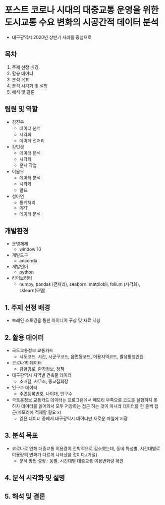 # 포스트 코로나 시대의 대중교통 운영을 위한 도시교통 수요 변화의 시공간적 데이터 분석

- 대구광역시 2020년 상반기 사례를 중심으로

## 목차 

1. 주제 선정 배경 
2. 활용 데이터
3. 분석 목표
4. 분석 시각화 및 설명
5. 해석 및 결론

## 팀원 및 역할

- 김진우
  - 데이터 분석
  - 시각화
  - 데이터 전처리
- 강민경
  - 데이터 분석
  - 시각화
  - 문서 작업
- 이윤우
  - 데이터 분석
  - 시각화
  - 발표
- 성아연
  - 통계처리
  - PPT
  - 데이터 분석
  
## 개발환경

  - 운영체제 
    - window 10
  - 개발도구 
    - anconda
  - 개발언어 
    - python
  - 라이브러리 
    - numpy, pandas (전처리), seaborn, matplobli, folium (시각화), sklearn(모델)

## 1. 주제 선정 배경

- 브레인 스토밍을 통한 아이디어 구상 및 자료 서칭

## 2. 활용 데이터

- 국도교통정보 교통카드
  - 시도코드, 시간, 시군구코드, 읍면동코드, 이용지역코드, 발생통행인원
- 코로나19 데이터
  - 감염경로, 환자정보, 정책
- 대구광역시 지역별 건축물 데이터
  - 소매점, 사무소, 종교집회장
- 인구수 데이터
  - 주민등록번호, 나이대, 인구수
- 국토굥정보 교통카드 데이터는 프로그램에서 메모리 부족으로 코드를 실행하지 못하자 데이터를 읽어와서 모두 저장하는 접근 하는 것이 아니라 데이터를 한 줄씩 접근(메모리에 적재할 필요 x)
  - 읽은 데이터 중에서 대구광역시 데이터만 새로운 파일에 저장  

## 3. 분석 목표
- 코로나로 인해 대중교통 이용량이 전박적으로 감소했는데, 동네 특성별, 시간대별로 이용량의 변화가 다르게 나타났을 것이다.(가설)
  - 분석 방법 설정 : 동별, 시간대별 대중교통 이용변화량 확인

## 4. 분석 시각화 및 설명

## 5. 해석 및 결론
